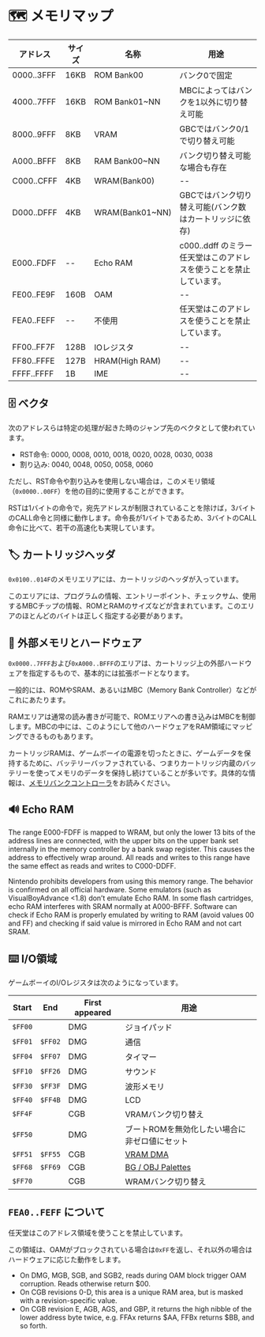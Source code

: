 # 🗺 メモリマップ

アドレス | サイズ | 名称 | 用途
---- | ---- | ---- | ----
0000..3FFF | 16KB | ROM Bank00 | バンク0で固定
4000..7FFF | 16KB | ROM Bank01~NN | MBCによってはバンクを1以外に切り替え可能
8000..9FFF | 8KB | VRAM | GBCではバンク0/1で切り替え可能
A000..BFFF | 8KB | RAM Bank00~NN | バンク切り替え可能な場合も存在
C000..CFFF | 4KB | WRAM(Bank00) | -- 
D000..DFFF | 4KB | WRAM(Bank01~NN) | GBCではバンク切り替え可能(バンク数はカートリッジに依存)
E000..FDFF | -- | Echo RAM | c000..ddff のミラー 任天堂はこのアドレスを使うことを禁止しています。
FE00..FE9F | 160B | OAM | -- 
FEA0..FEFF | -- | 不使用 | 任天堂はこのアドレスを使うことを禁止しています。
FF00..FF7F | 128B | IOレジスタ | -- 
FF80..FFFE | 127B | HRAM(High RAM) | --
FFFF..FFFF | 1B | IME | -- 

## 🗄 ベクタ

次のアドレスらは特定の処理が起きた時のジャンプ先のベクタとして使われています。

- RST命令: 0000, 0008, 0010, 0018, 0020, 0028, 0030, 0038
- 割り込み: 0040, 0048, 0050, 0058, 0060

ただし、RST命令や割り込みを使用しない場合は，このメモリ領域（`0x0000..00FF`）を他の目的に使用することができます。

RSTは1バイトの命令で，宛先アドレスが制限されていることを除けば，3バイトのCALL命令と同様に動作します。命令長が1バイトであるため、3バイトのCALL命令に比べて、若干の高速化も実現しています。

## 🏷 カートリッジヘッダ

`0x0100..014F`のメモリエリアには、カートリッジのヘッダが入っています。

このエリアには、プログラムの情報、エントリーポイント、チェックサム、使用するMBCチップの情報、ROMとRAMのサイズなどが含まれています。このエリアのほとんどのバイトは正しく指定する必要があります。

## 💽 外部メモリとハードウェア

`0x0000..7FFF`および`0xA000..BFFF`のエリアは、カートリッジ上の外部ハードウェアを指定するもので、基本的には拡張ボードとなります。

一般的には、ROMやSRAM、あるいはMBC（Memory Bank Controller）などがこれにあたります。

RAMエリアは通常の読み書きが可能で、ROMエリアへの書き込みはMBCを制御します。MBCの中には、このようにして他のハードウェアをRAM領域にマッピングできるものもあります。

カートリッジRAMは、ゲームボーイの電源を切ったときに、ゲームデータを保持するために、バッテリーバッファされている、つまりカートリッジ内蔵のバッテリーを使ってメモリのデータを保持し続けていることが多いです。具体的な情報は、[メモリバンクコントローラ](./cartridge/mbc.md)をお読みください。

## 🔊 Echo RAM

The range E000-FDFF is mapped to WRAM, but only the lower 13 bits of the address lines are connected, with the upper bits on the upper bank set internally in the memory controller by a bank swap register. This causes the address to effectively wrap around. All reads and writes to this range have the same effect as reads and writes to C000-DDFF.

Nintendo prohibits developers from using this memory range. The behavior is confirmed on all official hardware. Some emulators (such as VisualBoyAdvance <1.8) don’t emulate Echo RAM. In some flash cartridges, echo RAM interferes with SRAM normally at A000-BFFF. Software can check if Echo RAM is properly emulated by writing to RAM (avoid values 00 and FF) and checking if said value is mirrored in Echo RAM and not cart SRAM.

## ⌨️ I/O領域

ゲームボーイのI/Oレジスタは次のようになっています。

Start     | End       | First appeared | 用途
----------|-----------|----------------|-------------
`$FF00`   |           |       DMG      | ジョイパッド
`$FF01`   |  `$FF02`  |       DMG      | 通信
`$FF04`   |  `$FF07`  |       DMG      | タイマー
`$FF10`   |  `$FF26`  |       DMG      | サウンド
`$FF30`   |  `$FF3F`  |       DMG      | 波形メモリ
`$FF40`   |  `$FF4B`  |       DMG      | LCD
`$FF4F`   |           |       CGB      | VRAMバンク切り替え
`$FF50`   |           |       DMG      | ブートROMを無効化したい場合に非ゼロ値にセット
`$FF51`   |  `$FF55`  |       CGB      | [VRAM DMA](<#LCD VRAM DMA Transfers>)
`$FF68`   |  `$FF69`  |       CGB      | [BG / OBJ Palettes](<#LCD Color Palettes (CGB only)>)
`$FF70`   |           |       CGB      | WRAMバンク切り替え

## `FEA0..FEFF` について

任天堂はこのアドレス領域を使うことを禁止しています。

この領域は、OAMがブロックされている場合は`0xFF`を返し、それ以外の場合はハードウェアに応じた動作をします。

- On DMG, MGB, SGB, and SGB2, reads during OAM block trigger OAM corruption. Reads otherwise return $00.
- On CGB revisions 0-D, this area is a unique RAM area, but is masked with a revision-specific value.
- On CGB revision E, AGB, AGS, and GBP, it returns the high nibble of the lower address byte twice, e.g. FFAx returns $AA, FFBx returns $BB, and so forth.

